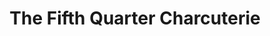 ---
title: "The Fifth Quarter Charcuterie"
url: /oakland/the-fifth-quarter-charcuterie/
shop: Metzgerei
---